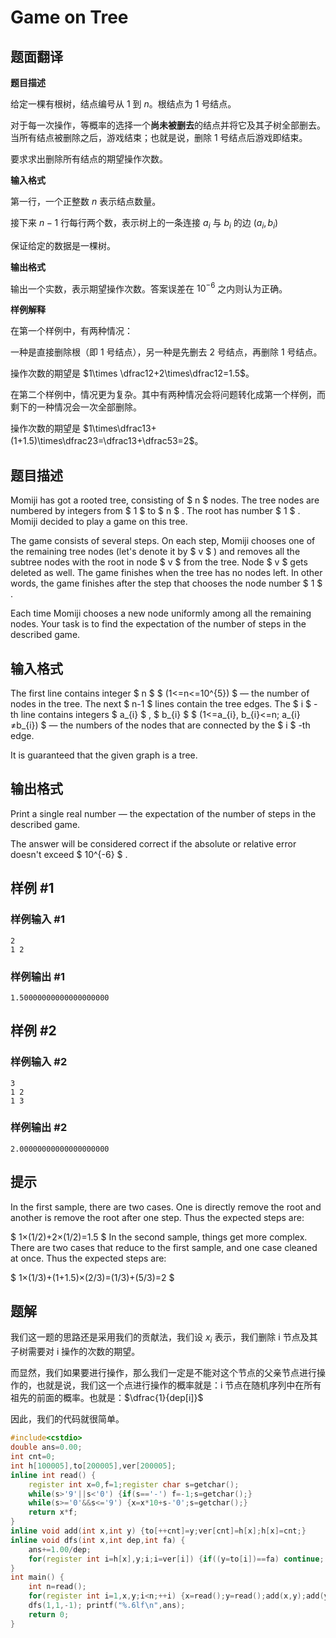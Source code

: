 # Game on Tree

## 题面翻译

**题目描述**

给定一棵有根树，结点编号从 $1$ 到 $n$。根结点为 $1$ 号结点。

对于每一次操作，等概率的选择一个**尚未被删去**的结点并将它及其子树全部删去。当所有结点被删除之后，游戏结束；也就是说，删除 $1$ 号结点后游戏即结束。

要求求出删除所有结点的期望操作次数。

**输入格式**

第一行，一个正整数 $n$ 表示结点数量。

接下来 $n-1$ 行每行两个数，表示树上的一条连接 $a_i$ 与 $b_i$ 的边 $(a_i,b_i)$

保证给定的数据是一棵树。

**输出格式**

输出一个实数，表示期望操作次数。答案误差在 $10^{-6}$ 之内则认为正确。

**样例解释**

在第一个样例中，有两种情况：

一种是直接删除根（即 $1$ 号结点），另一种是先删去 $2$ 号结点，再删除 $1$ 号结点。

操作次数的期望是 $1\times \dfrac12+2\times\dfrac12=1.5$。

在第二个样例中，情况更为复杂。其中有两种情况会将问题转化成第一个样例，而剩下的一种情况会一次全部删除。

操作次数的期望是 $1\times\dfrac13+(1+1.5)\times\dfrac23=\dfrac13+\dfrac53=2$。

## 题目描述

Momiji has got a rooted tree, consisting of $ n $ nodes. The tree nodes are numbered by integers from $ 1 $ to $ n $ . The root has number $ 1 $ . Momiji decided to play a game on this tree.

The game consists of several steps. On each step, Momiji chooses one of the remaining tree nodes (let's denote it by $ v $ ) and removes all the subtree nodes with the root in node $ v $ from the tree. Node $ v $ gets deleted as well. The game finishes when the tree has no nodes left. In other words, the game finishes after the step that chooses the node number $ 1 $ .

Each time Momiji chooses a new node uniformly among all the remaining nodes. Your task is to find the expectation of the number of steps in the described game.

## 输入格式

The first line contains integer $ n $ $ (1<=n<=10^{5}) $ — the number of nodes in the tree. The next $ n-1 $ lines contain the tree edges. The $ i $ -th line contains integers $ a_{i} $ , $ b_{i} $ $ (1<=a_{i}, b_{i}<=n; a_{i}≠b_{i}) $ — the numbers of the nodes that are connected by the $ i $ -th edge.

It is guaranteed that the given graph is a tree.

## 输出格式

Print a single real number — the expectation of the number of steps in the described game.

The answer will be considered correct if the absolute or relative error doesn't exceed $ 10^{-6} $ .

## 样例 #1

### 样例输入 #1

```
2
1 2
```

### 样例输出 #1

```
1.50000000000000000000
```

## 样例 #2

### 样例输入 #2

```
3
1 2
1 3
```

### 样例输出 #2

```
2.00000000000000000000
```

## 提示

In the first sample, there are two cases. One is directly remove the root and another is remove the root after one step. Thus the expected steps are:

 $ 1×(1/2)+2×(1/2)=1.5 $ In the second sample, things get more complex. There are two cases that reduce to the first sample, and one case cleaned at once. Thus the expected steps are:

 $ 1×(1/3)+(1+1.5)×(2/3)=(1/3)+(5/3)=2 $

## 题解
我们这一题的思路还是采用我们的贡献法，我们设 $x_{i}$ 表示，我们删除 i 节点及其子树需要对 i 操作的次数的期望。

而显然，我们如果要进行操作，那么我们一定是不能对这个节点的父亲节点进行操作的，也就是说，我们这一个点进行操作的概率就是：i 节点在随机序列中在所有祖先的前面的概率。也就是：$\dfrac{1}{dep[i]}$

因此，我们的代码就很简单。


```cpp
#include<cstdio>
double ans=0.00;
int cnt=0;
int h[100005],to[200005],ver[200005];
inline int read() {
    register int x=0,f=1;register char s=getchar();
    while(s>'9'||s<'0') {if(s=='-') f=-1;s=getchar();}
    while(s>='0'&&s<='9') {x=x*10+s-'0';s=getchar();}
    return x*f;
}
inline void add(int x,int y) {to[++cnt]=y;ver[cnt]=h[x];h[x]=cnt;}
inline void dfs(int x,int dep,int fa) {
    ans+=1.00/dep;
    for(register int i=h[x],y;i;i=ver[i]) {if((y=to[i])==fa) continue; dfs(y,dep+1,x);}
}
int main() {
    int n=read();
    for(register int i=1,x,y;i<n;++i) {x=read();y=read();add(x,y);add(y,x);}
    dfs(1,1,-1); printf("%.6lf\n",ans);
    return 0;
}
```